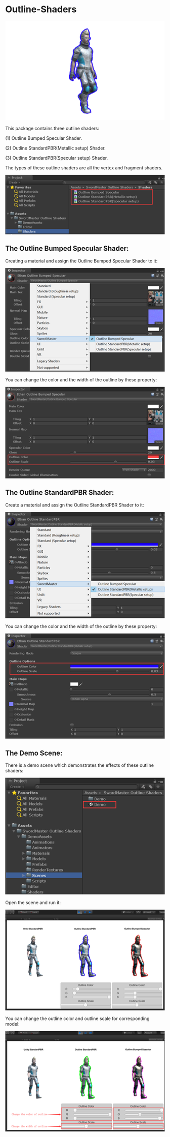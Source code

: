 # Outline-Shaders

![image](https://github.com/swordmaster003/Outline-Shaders/blob/master/Screenshots/Cover.png)

This package contains three outline shaders: 

(1) Outline Bumped Specular Shader.

(2) Outline StandardPBR(Metallic setup) Shader.

(3) Outline StandardPBR(Specular setup) Shader.

The types of these outline shaders are all the vertex and fragment shaders.

![image](https://github.com/swordmaster003/Outline-Shaders/blob/master/Screenshots/1.png)

## The Outline Bumped Specular Shader:

Creating a material and assign the Outline Bumped Specular Shader to it:

![image](https://github.com/swordmaster003/Outline-Shaders/blob/master/Screenshots/2.png)

You can change the color and the width of the outline by these property:

![image](https://github.com/swordmaster003/Outline-Shaders/blob/master/Screenshots/3.png)


## The Outline StandardPBR Shader:

Create a material and assign the Outline StandardPBR Shader to it:

![image](https://github.com/swordmaster003/Outline-Shaders/blob/master/Screenshots/4.png)

You can change the color and the width of the outline by these property:

![image](https://github.com/swordmaster003/Outline-Shaders/blob/master/Screenshots/5.png)

## The Demo Scene: 

There is a demo scene which demonstrates the effects of these outline shaders:

![image](https://github.com/swordmaster003/Outline-Shaders/blob/master/Screenshots/6.png)

Open the scene and run it:

![image](https://github.com/swordmaster003/Outline-Shaders/blob/master/Screenshots/7.png)

You can change the outline color and outline scale for corresponding model:

![image](https://github.com/swordmaster003/Outline-Shaders/blob/master/Screenshots/8.png)
